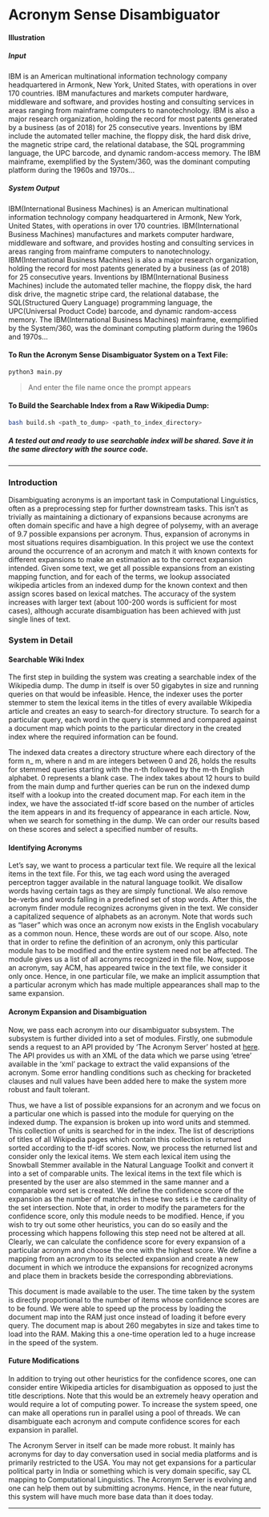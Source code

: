 # Acronym Sense Disambiguator

#### Illustration

##### Input

IBM is an American multinational information technology company headquartered in Armonk, New York, United States, with operations in over 170 countries.
IBM manufactures and markets computer hardware, middleware and software, and provides hosting and consulting services in areas ranging from mainframe computers to nanotechnology. IBM is also a major research organization, holding the record for most patents generated by a business (as of 2018) for 25 consecutive years. Inventions by IBM include the automated teller machine, the floppy disk, the hard disk drive, the magnetic stripe card, the relational database, the SQL programming language, the UPC barcode, and dynamic random-access memory. The IBM mainframe, exemplified by the System/360, was the dominant computing platform during the 1960s and 1970s...

##### System Output

IBM(International Business Machines) is an American multinational information technology company headquartered in Armonk, New York, United States, with operations in over 170 countries.
IBM(International Business Machines) manufactures and markets computer hardware, middleware and software, and provides hosting and consulting services in areas ranging from mainframe computers to nanotechnology. IBM(International Business Machines) is also a major research organization, holding the record for most patents generated by a business (as of 2018) for 25 consecutive years. Inventions by IBM(International Business Machines) include the automated teller machine, the floppy disk, the hard disk drive, the magnetic stripe card, the relational database, the SQL(Structured Query Language) programming language, the UPC(Universal Product Code) barcode, and dynamic random-access memory. The IBM(International Business Machines) mainframe, exemplified by the System/360, was the dominant computing platform during the 1960s and 1970s...

#### To Run the Acronym Sense Disambiguator System on a Text File:

```bash
python3 main.py
```

> And enter the file name once the prompt appears

#### To Build the Searchable Index from a Raw Wikipedia Dump:

```bash
bash build.sh <path_to_dump> <path_to_index_directory>
```

##### A tested out and ready to use searchable index will be shared. Save it in the same directory with the source code.

---

### Introduction

Disambiguating acronyms is an important task in Computational Linguistics, often as a preprocessing step for further downstream tasks. This isn’t as trivially as maintaining a dictionary of expansions because acronyms are often domain specific and have a high degree of polysemy, with an average of 9.7 possible expansions per acronym. Thus, expansion of acronyms in most situations requires disambiguation. In this project we use the context around the occurrence of an acronym and match it with known contexts for different expansions to make an estimation as to the correct expansion intended. Given some text, we get all possible expansions from an existing mapping function, and for each of the terms, we lookup associated wikipedia articles from an indexed dump for the known context and then assign scores based on lexical matches. The accuracy of the system increases with larger text (about 100-200 words is sufficient for most cases), although accurate disambiguation has been achieved with just single lines of text.

### System in Detail

#### Searchable Wiki Index

The first step in building the system was creating a searchable index of the Wikipedia dump. The dump in itself is over 50 gigabytes in size and running queries on that would be infeasible. Hence, the indexer uses the porter stemmer to stem the lexical items in the titles of every available Wikipedia article and creates an easy to search-for directory structure. To search for a particular query, each word in the query is stemmed and compared against a document map which points to the particular directory in the created index where the required information can be found.

The indexed data creates a directory structure where each directory of the form n_ m, where n and m are integers between 0 and 26, holds the results for stemmed queries starting with the n-th followed by the m-th English alphabet. 0 represents a blank case. The index takes about 12 hours to build from the main dump and further queries can be run on the indexed dump itself with a lookup into the created document map. For each item in the index, we have the associated tf-idf score based on the number of articles the item appears in and its frequency of appearance in each article. Now, when we search for something in the dump. We can order our results based on these scores and select a specified number of results.

#### Identifying Acronyms

Let’s say, we want to process a particular text file. We require all the lexical items in the text file. For this, we tag each word using the averaged perceptron tagger available in the natural language toolkit. We disallow words having certain tags as they are simply functional. We also remove be-verbs and words falling in a predefined set of stop words. After this, the acronym finder module recognizes acronyms given in the text. We consider a capitalized sequence of alphabets as an acronym. Note that words such as “laser” which was once an acronym now exists in the English vocabulary as a common noun. Hence, these words are out of our scope. Also, note that in order to refine the definition of an acronym, only this particular module has to be modified and the entire system need not be affected. The module gives us a list of all acronyms recognized in the file. Now, suppose an acronym, say ACM, has appeared twice in the text file, we consider it only once. Hence, in one particular file, we make an implicit assumption that a particular acronym which has made multiple appearances shall map to the same expansion.

#### Acronym Expansion and Disambiguation

Now, we pass each acronym into our disambiguator subsystem. The subsystem is further divided into a set of modules. Firstly, one submodule sends a request to an API provided by ‘The Acronym Server’ hosted at [here](http://acronyms.silmaril.ie/cgi-bin/xaa?). The API provides us with an XML of the data which we parse using ‘etree’ available in the ‘xml’ package to extract the valid expansions of the acronym. Some error handling conditions such as checking for bracketed clauses and null values have been added here to make the system more robust and fault tolerant.

Thus, we have a list of possible expansions for an acronym and we focus on a particular one which is passed into the module for querying on the indexed dump. The expansion is broken up into word units and stemmed. This collection of units is searched for in the index. The list of descriptions of titles of all Wikipedia pages which contain this collection is returned sorted according to the tf-idf scores. Now, we process the returned list and consider only the lexical items. We stem each lexical item using the Snowball Stemmer available in the Natural Language Toolkit and convert it into a set of comparable units. The lexical items in the text file which is presented by the user are also stemmed in the same manner and a comparable word set is created. We define the confidence score of the expansion as the number of matches in these two sets i.e the cardinality of the set intersection. Note that, in order to modify the parameters for the confidence score, only this module needs to be modified. Hence, if you wish to try out some other heuristics, you can do so easily and the processing which happens following this step need not be altered at all. Clearly, we can calculate the confidence score for every expansion of a particular acronym and choose the one with the highest score. We define a mapping from an acronym to its selected expansion and create a new document in which we introduce the expansions for recognized acronyms and place them in brackets beside the corresponding abbreviations.

This document is made available to the user. The time taken by the system is directly proportional to the number of items whose confidence scores are to be found. We were able to speed up the process by loading the document map into the RAM just once instead of loading it before every query. The document map is about 260 megabytes in size and takes time to load into the RAM. Making this a one-time operation led to a huge increase in the speed of the system.

#### Future Modifications

In addition to trying out other heuristics for the confidence scores, one can consider entire Wikipedia articles for disambiguation as opposed to just the title descriptions. Note that this would be an extremely heavy operation and would require a lot of computing power. To increase the system speed, one can make all operations run in parallel using a pool of threads. We can disambiguate each acronym and compute confidence scores for each expansion in parallel.

The Acronym Server in itself can be made more robust. It mainly has acronyms for day to day conversation used in social media platforms and is primarily restricted to the USA. You may not get expansions for a particular political party in India or something which is very domain specific, say CL mapping to Computational Linguistics. The Acronym Server is evolving and one can help them out by submitting acronyms. Hence, in the near future, this system will have much more base data than it does today.

---
